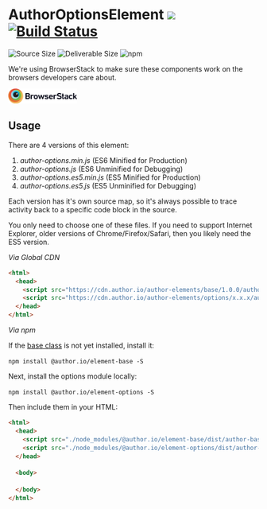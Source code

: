 # AuthorOptionsElement [![](https://data.jsdelivr.com/v1/package/npm/@author.io/element-options/badge)](https://www.jsdelivr.com/package/npm/@author.io/element-options?path=dist) [![Build Status](https://travis-ci.org/author-elements/options.svg?branch=master&style=for-the-badge)](https://travis-ci.org/author-elements/options)

<!-- TODO: Add description -->

![Source Size](https://img.shields.io/github/size/author-elements/options/src/element.js.svg?colorB=%23333333&label=Source&logo=JavaScript&logoColor=%23aaaaaa&style=for-the-badge) ![Deliverable Size](https://img.shields.io/bundlephobia/minzip/@author.io/element-options.svg?colorB=%23333333&label=Minified-Gzipped&logo=JavaScript&style=for-the-badge) ![npm](https://img.shields.io/npm/v/@author.io/element-options.svg?colorB=%23333&label=%40author.io%2Felement-options&logo=npm&style=for-the-badge)

We're using BrowserStack to make sure these components work on the browsers developers care about.

<a href="https://browserstack.com"><img src="https://github.com/author-elements/options/raw/master/browserstack.png" height="30px"/></a>

## Usage

There are 4 versions of this element:

1. *author-options.min.js* (ES6 Minified for Production)
1. _author-options.js_ (ES6 Unminified for Debugging)
1. *author-options.es5.min.js* (ES5 Minified for Production)
1. _author-options.es5.js_ (ES5 Unminified for Debugging)

Each version has it's own source map, so it's always possible to trace activity back to a specific code block in the source.

You only need to choose one of these files. If you need to support Internet Explorer, older versions of Chrome/Firefox/Safari, then you likely need the ES5 version.

*Via Global CDN*

```html
<html>
  <head>
    <script src="https://cdn.author.io/author-elements/base/1.0.0/author-base.min.js"></script>
    <script src="https://cdn.author.io/author-elements/options/x.x.x/author-options.min.js"></script>
  </head>
</html>
```

*Via npm*

If the [base class](https://github.com/author-elements/base) is not yet installed, install it:

`npm install @author.io/element-base -S`

Next, install the options module locally:

`npm install @author.io/element-options -S`

Then include them in your HTML:

```html
<html>
  <head>
    <script src="./node_modules/@author.io/element-base/dist/author-base.min.js"></script>
    <script src="./node_modules/@author.io/element-options/dist/author-options.min.js"></script>
  </head>

  <body>

  </body>
</html>
```
